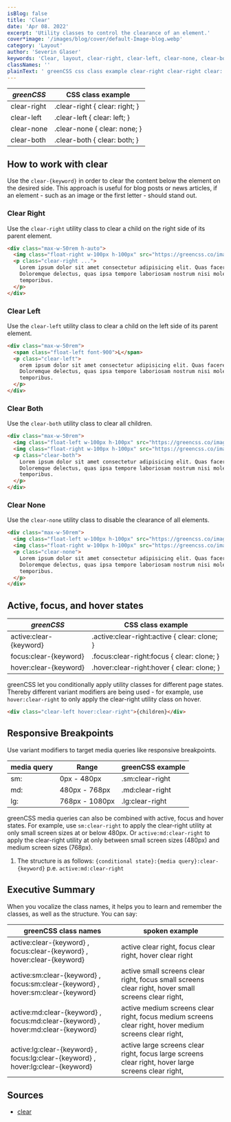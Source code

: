 ```yaml
---
isBlog: false
title: 'Clear'
date: 'Apr 08. 2022'
excerpt: 'Utility classes to control the clearance of an element.'
cover*image: '/images/blog/cover/default-Image-blog.webp'
category: 'Layout'
author: 'Severin Glaser'
keywords: 'Clear, layout, clear-right, clear-left, clear-none, clear-both'
classNames: ''
plainText: ' greenCSS css class example clear-right clear-right clear: right; clear-left clear-left clear: left; clear-none clear-none clear: none; clear-both clear-both clear: both; how to work with box box sizing use the `clear keyword ` in order to clear the content below the element on the desired side this approach is useful for blog posts or news articles if an element such as an image or the first letter should stand out clear right use the `clear-right` utility class to clear a child on the right side of its parent element  clear left use the `clear-left` utility class to clear a child on the left side of its parent element  clear both use the `clear-both` utility class to clear all children  clear none use the `clear-none` utility class to disable the clearance of all elements  active focus and hover states greenCSS css class example active:clear keyword active :clear-right:active clear: clone; focus:clear keyword focus :clear-right:focus clear: clone; hover:clear keyword hover :clear-right:hover clear: clone; greenCSS let you conditionally apply utility classes for different page states thereby different variant modifiers are being used for example use `hover:clear-right` to only apply the clear-right utility class on hover  responsive breakpoints use variant modifiers to target media queries like responsive breakpoints media query range greenCSS example sm: 0px 480px sm:clear-right md: 480px 768px md:clear-right lg: 768px 1080px lg:clear-right greenCSS media queries can also be combined with active focus and hover states for example use `sm:clear-right` to apply the clear-right utility at only small screen sizes at or below 480px or `active:md:clear-right` to apply the clear-right utility at only between small screen sizes 480px and medium screen sizes 768px 1 the structure is as follows: ` conditional state : media query :clear keyword ` p e `active:md:clear-right` executive summary when you vocalize the class names it helps you to learn and remember the classes as well as the structure you can say: greenCSS class names spoken example active:clear keyword focus:clear keyword hover:clear keyword active clear right focus clear right hover clear right active:sm:clear keyword focus:sm:clear keyword hover:sm:clear keyword active small screens clear right focus small screens clear right hover small screens clear right active:md:clear keyword focus:md:clear keyword hover:md:clear keyword active medium screens clear right focus medium screens clear right hover medium screens clear right active:lg:clear keyword focus:lg:clear keyword hover:lg:clear keyword active large screens clear right focus large screens clear right hover large screens clear right sources clear https: developer mozilla org en-us docs web css clear '
---
```


| _greenCSS_  | CSS class example              |
| ----------- | ------------------------------ |
| clear-right | .clear-right { clear: right; } |
| clear-left  | .clear-left { clear: left; }   |
| clear-none  | .clear-none { clear: none; }   |
| clear-both  | .clear-both { clear: both; }   |

## How to work with clear

Use the `clear-{keyword}` in order to clear the content below the element on the desired side. This approach is useful for blog posts or news articles, if an element - such as an image or the first letter - should stand out.

### Clear Right

Use the `clear-right` utility class to clear a child on the right side of its parent element.

```html
<div class="max-w-50rem h-auto">
  <img class="float-right w-100px h-100px" src="https://greencss.co/images/blog/blogcontent/Hero-Image.webp" />
  <p class="clear-right ...">
    Lorem ipsum dolor sit amet consectetur adipisicing elit. Quas facere veritatis nemo adipisci doloribus soluta id?
    Doloremque delectus, quas ipsa tempore laboriosam nostrum nisi molestiae voluptatibus numquam, tempora ipsum
    temporibus.
  </p>
</div>
```

### Clear Left

Use the `clear-left` utility class to clear a child on the left side of its parent element.

```html
<div class="max-w-50rem">
  <span class="float-left font-900">L</span>
  <p class="clear-left">
    orem ipsum dolor sit amet consectetur adipisicing elit. Quas facere veritatis nemo adipisci doloribus soluta id?
    Doloremque delectus, quas ipsa tempore laboriosam nostrum nisi molestiae voluptatibus numquam, tempora ipsum
    temporibus.
  </p>
</div>
```

### Clear Both

Use the `clear-both` utility class to clear all children.

```html
<div class="max-w-50rem">
  <img class="float-left w-100px h-100px" src="https://greencss.co/images/blog/blogcontent/Hero-Image.webp" />
  <img class="float-right w-100px h-100px" src="https://greencss.co/images/blog/blogcontent/Hero-Image.webp" />
  <p class="clear-both">
    Lorem ipsum dolor sit amet consectetur adipisicing elit. Quas facere veritatis nemo adipisci doloribus soluta id?
    Doloremque delectus, quas ipsa tempore laboriosam nostrum nisi molestiae voluptatibus numquam, tempora ipsum
    temporibus.
  </p>
</div>
```

### Clear None

Use the `clear-none` utility class to disable the clearance of all elements.

```html
<div class="max-w-50rem">
  <img class="float-left w-100px h-100px" src="https://greencss.co/images/blog/blogcontent/Hero-Image.webp" />
  <img class="float-right w-100px h-100px" src="https://greencss.co/images/blog/blogcontent/Hero-Image.webp" />
  <p class="clear-none">
    Lorem ipsum dolor sit amet consectetur adipisicing elit. Quas facere veritatis nemo adipisci doloribus soluta id?
    Doloremque delectus, quas ipsa tempore laboriosam nostrum nisi molestiae voluptatibus numquam, tempora ipsum
    temporibus.
  </p>
</div>
```

## Active, focus, and hover states

| _greenCSS_             | CSS class example                             |
| ---------------------- | --------------------------------------------- |
| active:clear-{keyword} | .active\:clear-right:active { clear: clone; } |
| focus:clear-{keyword}  | .focus\:clear-right:focus { clear: clone; }   |
| hover:clear-{keyword}  | .hover\:clear-right:hover { clear: clone; }   |

greenCSS let you conditionally apply utility classes for different page states. Thereby different variant modifiers are being used - for example, use `hover:clear-right` to only apply the clear-right utility class on hover.

```html
<div class="clear-left hover:clear-right">{children}</div>
```

## Responsive Breakpoints

Use variant modifiers to target media queries like responsive breakpoints.

| media query | Range          | greenCSS example |
| ----------- | -------------- | ---------------- |
| sm:         | 0px - 480px    | .sm:clear-right  |
| md:         | 480px - 768px  | .md:clear-right  |
| lg:         | 768px - 1080px | .lg:clear-right  |

greenCSS media queries can also be combined with active, focus and hover states. For example, use `sm:clear-right` to apply the clear-right utility at only small screen sizes at or below 480px. Or `active:md:clear-right` to apply the clear-right utility at only between small screen sizes (480px) and medium screen sizes (768px).

1. The structure is as follows: `{conditional state}:{media query}:clear-{keyword}` p.e. `active:md:clear-right`

## Executive Summary

When you vocalize the class names, it helps you to learn and remember the classes, as well as the structure. You can say:

| greenCSS class names                                                            | spoken example                                                                                         |
| ------------------------------------------------------------------------------- | ------------------------------------------------------------------------------------------------------ |
| active:clear-{keyword} , focus:clear-{keyword} , hover:clear-{keyword}          | active clear right, focus clear right, hover clear right                                               |
| active:sm:clear-{keyword} , focus:sm:clear-{keyword} , hover:sm:clear-{keyword} | active small screens clear right, focus small screens clear right, hover small screens clear right,    |
| active:md:clear-{keyword} , focus:md:clear-{keyword} , hover:md:clear-{keyword} | active medium screens clear right, focus medium screens clear right, hover medium screens clear right, |
| active:lg:clear-{keyword} , focus:lg:clear-{keyword} , hover:lg:clear-{keyword} | active large screens clear right, focus large screens clear right, hover large screens clear right,    |

## Sources

- [clear](https://developer.mozilla.org/en-US/docs/Web/CSS/clear)
